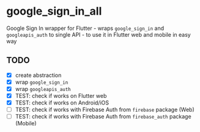 # google_sign_in_all

Google Sign In wrapper for Flutter - wraps `google_sign_in` and `googleapis_auth` to single API - to use it in Flutter web and mobile in easy way 

## TODO
* [x] create abstraction
* [x] wrap `google_sign_in`
* [x] wrap `googleapis_auth`
* [x] TEST: check if works on Flutter web
* [x] TEST: check if works on Android/iOS
* [ ] TEST: check if works with Firebase Auth from `firebase` package (Web)
* [ ] TEST: check if works with Firebase Auth from `firebase_auth` package (Mobile) 